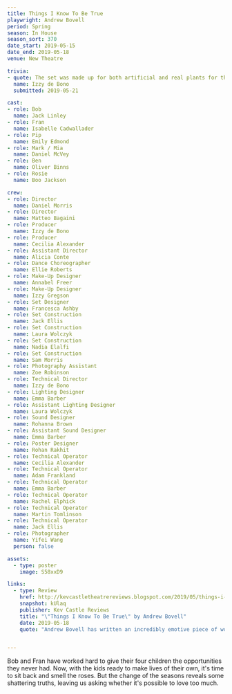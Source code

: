 ```yaml
---
title: Things I Know To Be True
playwright: Andrew Bovell
period: Spring
season: In House
season_sort: 370
date_start: 2019-05-15
date_end: 2019-05-18
venue: New Theatre

trivia:
- quote: The set was made up for both artificial and real plants for the garden which was only seen for one scene of the show. The real plants were then given to the cast and crew as gifts.
  name: Izzy de Bono
  submitted: 2019-05-21

cast:
- role: Bob
  name: Jack Linley
- role: Fran
  name: Isabelle Cadwallader
- role: Pip
  name: Emily Edmond
- role: Mark / Mia
  name: Daniel McVey
- role: Ben
  name: Oliver Binns
- role: Rosie
  name: Boo Jackson

crew:
- role: Director
  name: Daniel Morris
- role: Director
  name: Matteo Bagaini
- role: Producer
  name: Izzy de Bono
- role: Producer
  name: Cecilia Alexander
- role: Assistant Director
  name: Alicia Conte
- role: Dance Choreographer
  name: Ellie Roberts
- role: Make-Up Designer
  name: Annabel Freer
- role: Make-Up Designer
  name: Izzy Gregson
- role: Set Designer
  name: Francesca Ashby
- role: Set Construction
  name: Jack Ellis
- role: Set Construction
  name: Laura Wolczyk
- role: Set Construction
  name: Nadia Elalfi
- role: Set Construction
  name: Sam Morris
- role: Photography Assistant
  name: Zoe Robinson
- role: Technical Director
  name: Izzy de Bono
- role: Lighting Designer
  name: Emma Barber
- role: Assistant Lighting Designer
  name: Laura Wolczyk
- role: Sound Designer
  name: Rohanna Brown
- role: Assistant Sound Designer
  name: Emma Barber
- role: Poster Designer
  name: Rohan Rakhit
- role: Technical Operator
  name: Cecilia Alexander
- role: Technical Operator
  name: Adam Frankland
- role: Technical Operator
  name: Emma Barber
- role: Technical Operator
  name: Rachel Elphick
- role: Technical Operator
  name: Martin Tomlinson
- role: Technical Operator
  name: Jack Ellis
- role: Photographer
  name: Yifei Wang
  person: false

assets:
  - type: poster
    image: S58xxD9

links:
  - type: Review
    href: http://kevcastletheatrereviews.blogspot.com/2019/05/things-i-know-to-be-true-by-andrew.html
    snapshot: kUlaq
    publisher: Kev Castle Reviews
    title: "\"Things I Know To Be True\" by Andrew Bovell"
    date: 2019-05-18
    quote: "Andrew Bovell has written an incredibly emotive piece of work and this brilliant cast and crew have done the script and author a great credit. Not only that but you managed to make my eyes leak. Something that not even \"Blood Brothers\" or \"Bare - A Pop Opera\" managed to do."


---
```


Bob and Fran have worked hard to give their four children the opportunities they never had. Now, with the kids ready to make lives of their own, it's time to sit back and smell the roses. But the change of the seasons reveals some shattering truths, leaving us asking whether it's possible to love too much.
